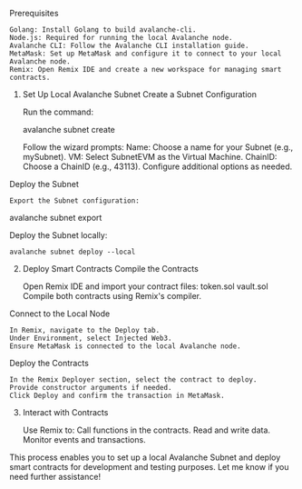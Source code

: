 Prerequisites

    Golang: Install Golang to build avalanche-cli.
    Node.js: Required for running the local Avalanche node.
    Avalanche CLI: Follow the Avalanche CLI installation guide.
    MetaMask: Set up MetaMask and configure it to connect to your local Avalanche node.
    Remix: Open Remix IDE and create a new workspace for managing smart contracts.

1. Set Up Local Avalanche Subnet
Create a Subnet Configuration

    Run the command:

    avalanche subnet create

    Follow the wizard prompts:
        Name: Choose a name for your Subnet (e.g., mySubnet).
        VM: Select SubnetEVM as the Virtual Machine.
        ChainID: Choose a ChainID (e.g., 43113).
        Configure additional options as needed.

Deploy the Subnet

    Export the Subnet configuration:

avalanche subnet export

Deploy the Subnet locally:

    avalanche subnet deploy --local

2. Deploy Smart Contracts
Compile the Contracts

    Open Remix IDE and import your contract files:
        token.sol
        vault.sol
    Compile both contracts using Remix's compiler.

Connect to the Local Node

    In Remix, navigate to the Deploy tab.
    Under Environment, select Injected Web3.
    Ensure MetaMask is connected to the local Avalanche node.

Deploy the Contracts

    In the Remix Deployer section, select the contract to deploy.
    Provide constructor arguments if needed.
    Click Deploy and confirm the transaction in MetaMask.

3. Interact with Contracts

    Use Remix to:
        Call functions in the contracts.
        Read and write data.
        Monitor events and transactions.

This process enables you to set up a local Avalanche Subnet and deploy smart contracts for development and testing purposes. Let me know if you need further assistance!
